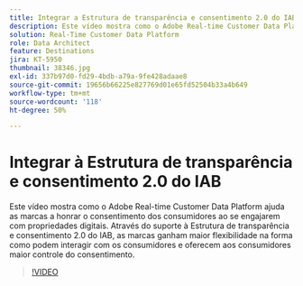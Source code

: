 ```yaml
---
title: Integrar a Estrutura de transparência e consentimento 2.0 do IAB com o Adobe Real-time Customer Data Platform
description: Este vídeo mostra como o Adobe Real-time Customer Data Platform ajuda as marcas a honrar o consentimento dos consumidores ao se engajarem com propriedades digitais. Através do suporte à Estrutura de transparência e consentimento 2.0 do IAB, as marcas ganham maior flexibilidade na forma como podem interagir com os consumidores e oferecem aos consumidores maior controle do consentimento.
solution: Real-Time Customer Data Platform
role: Data Architect
feature: Destinations
jira: KT-5950
thumbnail: 38346.jpg
exl-id: 337b97d0-fd29-4bdb-a79a-9fe428adaae8
source-git-commit: 19656b66225e827769d01e65fd52504b33a4b649
workflow-type: tm+mt
source-wordcount: '118'
ht-degree: 50%

---
```


# Integrar à Estrutura de transparência e consentimento 2.0 do IAB

Este vídeo mostra como o Adobe Real-time Customer Data Platform ajuda as marcas a honrar o consentimento dos consumidores ao se engajarem com propriedades digitais. Através do suporte à Estrutura de transparência e consentimento 2.0 do IAB, as marcas ganham maior flexibilidade na forma como podem interagir com os consumidores e oferecem aos consumidores maior controle do consentimento.

>[!VIDEO](https://video.tv.adobe.com/v/38346?quality=12&learn=on)
